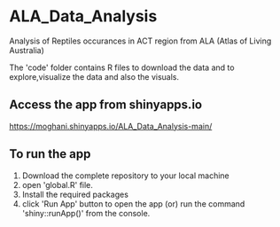 # ALA_Data_Analysis

Analysis of Reptiles occurances in ACT region from ALA (Atlas of Living Australia)

The 'code' folder contains R files to download the data and to explore,visualize the data and also the visuals.

## Access the app from shinyapps.io 
https://moghani.shinyapps.io/ALA_Data_Analysis-main/

## To run the app
1. Download the complete repository to your local machine
2. open 'global.R' file.
3. Install the required packages
4. click 'Run App' button to open the app (or) run the command 'shiny::runApp()' from the console.
